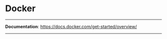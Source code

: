 # Docker

---

**Documentation**: <a href="https://docs.docker.com/get-started/overview/" target="_blank">https://docs.docker.com/get-started/overview/</a>

---